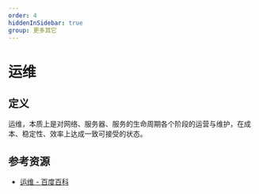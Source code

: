 ```yaml
---
order: 4
hiddenInSidebar: true
group: 更多其它
---
```


# 运维

## 定义

运维，本质上是对网络、服务器、服务的生命周期各个阶段的运营与维护，在成本、稳定性、效率上达成一致可接受的状态。

## 参考资源

- [运维 - 百度百科](https://baike.baidu.com/item/%E8%BF%90%E7%BB%B4)
